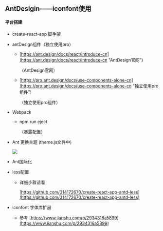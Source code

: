 ## AntDesigin——iconfont使用

#### 平台搭建 ####

- create-react-app 脚手架

- antDesign组件（独立使用pro）

	- [https://ant.design/docs/react/introduce-cn](https://ant.design/docs/react/introduce-cn "AntDesign官网")
	
		（AntDesign官网）

	- [https://pro.ant.design/docs/use-components-alone-cn](https://pro.ant.design/docs/use-components-alone-cn "独立使用pro组件")
	 
		（独立使用pro组件）

- Webpack

	- npm run eject 
	
		（暴露配置）

- Ant 更换主题 (theme.js文件中)

 	![](https://i.imgur.com/QlSjty4.png)
	
- Ant国际化


- less配置

	- 详细步骤请看
	
		[https://github.com/314172670/create-react-app-antd-less](https://github.com/314172670/create-react-app-antd-less)
		

- iconfont 字体库扩展

	- 参考 [https://www.jianshu.com/p/2934316a5899](https://www.jianshu.com/p/2934316a5899)


